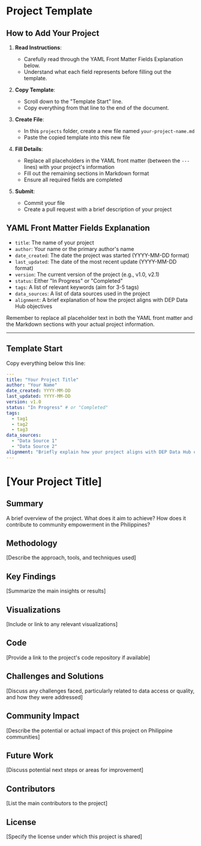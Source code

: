 # Project Template

## How to Add Your Project

1. **Read Instructions**: 
   - Carefully read through the YAML Front Matter Fields Explanation below.
   - Understand what each field represents before filling out the template.

2. **Copy Template**: 
   - Scroll down to the "Template Start" line.
   - Copy everything from that line to the end of the document.

3. **Create File**: 
   - In this `projects` folder, create a new file named `your-project-name.md`
   - Paste the copied template into this new file

4. **Fill Details**: 
   - Replace all placeholders in the YAML front matter (between the `---` lines) with your project's information
   - Fill out the remaining sections in Markdown format
   - Ensure all required fields are completed

5. **Submit**: 
   - Commit your file
   - Create a pull request with a brief description of your project

## YAML Front Matter Fields Explanation

- `title`: The name of your project
- `author`: Your name or the primary author's name
- `date_created`: The date the project was started (YYYY-MM-DD format)
- `last_updated`: The date of the most recent update (YYYY-MM-DD format)
- `version`: The current version of the project (e.g., v1.0, v2.1)
- `status`: Either "In Progress" or "Completed"
- `tags`: A list of relevant keywords (aim for 3-5 tags)
- `data_sources`: A list of data sources used in the project
- `alignment`: A brief explanation of how the project aligns with DEP Data Hub objectives

Remember to replace all placeholder text in both the YAML front matter and the Markdown sections with your actual project information.

---

## Template Start

Copy everything below this line:

```yaml
---
title: "Your Project Title"
author: "Your Name"
date_created: YYYY-MM-DD
last_updated: YYYY-MM-DD
version: v1.0
status: "In Progress" # or "Completed"
tags: 
  - tag1
  - tag2
  - tag3
data_sources:
  - "Data Source 1"
  - "Data Source 2"
alignment: "Briefly explain how your project aligns with DEP Data Hub objectives"
---
```

# [Your Project Title]

## Summary
A brief overview of the project. What does it aim to achieve? How does it contribute to community empowerment in the Philippines?

## Methodology
[Describe the approach, tools, and techniques used]

## Key Findings
[Summarize the main insights or results]

## Visualizations
[Include or link to any relevant visualizations]

## Code
[Provide a link to the project's code repository if available]

## Challenges and Solutions
[Discuss any challenges faced, particularly related to data access or quality, and how they were addressed]

## Community Impact
[Describe the potential or actual impact of this project on Philippine communities]

## Future Work
[Discuss potential next steps or areas for improvement]

## Contributors
[List the main contributors to the project]

## License
[Specify the license under which this project is shared]
